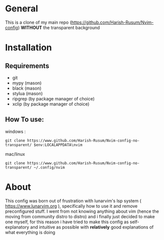 # General
This is a clone of my main repo (https://github.com/Harish-Rusum/Nvim-config) **WITHOUT** the transparent background

# Installation

## Requirements
-  git
- mypy (mason)
- black (mason)
- stylua (mason)
- ripgrep (by package manager of choice)
- xclip (by package manager of choice)

## How To use:
windows : 
```
git clone https://www.github.com/Harish-Rusum/Nvim-config-no-transparent/ $env:LOCALAPPDATA\nvim 
```

mac/linux
```
git clone https://www.github.com/Harish-Rusum/Nvim-config-no-transparent/ ~/.config/nvim
```


# About

This config was born out of frustration with lunarvim's lsp system ( https://www.lunarvim.org ), specifically how to use it and remove preconfigured stuff.
I went from not knowing anything about vim (hence the moving from community distro to distro) and i finally just decided to make one myself, for this reason i have tried to make this config as self-explanatory and intuitive as possible with **relatively** good explanations of what everything is doing 
